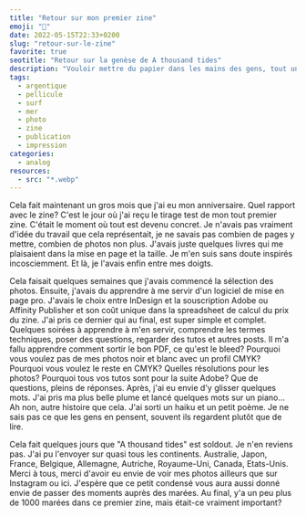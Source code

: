 ```yaml
---
title: "Retour sur mon premier zine"
emoji: "📕"
date: 2022-05-15T22:33+0200
slug: "retour-sur-le-zine"
favorite: true
seotitle: "Retour sur la genèse de A thousand tides"
description: "Vouloir mettre du papier dans les mains des gens, tout un travail. Petit retour sur la conception de mon premier zine" 
tags:
  - argentique
  - pellicule
  - surf
  - mer
  - photo
  - zine
  - publication
  - impression
categories:
  - analog
resources:
  - src: "*.webp"
---
```


Cela fait maintenant un gros mois que j'ai eu mon anniversaire. Quel rapport avec le zine? C'est le jour où j'ai reçu le tirage test de mon tout premier zine. C'était le moment où tout est devenu concret. Je n'avais pas vraiment d'idée du travail que cela représentait, je ne savais pas combien de pages y mettre, combien de photos non plus. J'avais juste quelques livres qui me plaisaient dans la mise en page et la taille. Je m'en suis sans doute inspirés incosciemment. Et là, je l'avais enfin entre mes doigts.

Cela faisait quelques semaines que j'avais commencé la sélection des photos. Ensuite, j'avais du apprendre à me servir d'un logiciel de mise en page pro. J'avais le choix entre InDesign et la souscription Adobe ou Affinity Publisher et son coût unique dans la spreadsheet de calcul du prix du zine. J'ai pris ce dernier qui au final, est super simple et complet. Quelques soirées à apprendre à m'en servir, comprendre les termes techniques, poser des questions, regarder des tutos et autres posts. Il m'a fallu apprendre comment sortir le bon PDF, ce qu'est le bleed? Pourquoi vous voulez pas de mes photos noir et blanc avec un profil CMYK? Pourquoi vous voulez le reste en CMYK? Quelles résolutions pour les photos? Pourquoi tous vos tutos sont pour la suite Adobe? Que de questions, pleins de réponses. Après, j'ai eu envie d'y glisser quelques mots. J'ai pris ma plus belle plume et lancé quelques mots sur un piano... Ah non, autre histoire que cela. J'ai sorti un haiku et un petit poème. Je ne sais pas ce que les gens en pensent, souvent ils regardent plutôt que de lire. 

Cela fait quelques jours que "A thousand tides" est soldout. Je n'en reviens pas. J'ai pu l'envoyer sur quasi tous les continents. Australie, Japon, France, Belgique, Allemagne, Autriche, Royaume-Uni, Canada, Etats-Unis. Merci à tous, merci d'avoir eu envie de voir mes photos ailleurs que sur Instagram ou ici. J'espère que ce petit condensé vous aura aussi donné envie de passer des moments auprès des marées. Au final, y'a un peu plus de 1000 marées dans ce premier zine, mais était-ce vraiment important?
